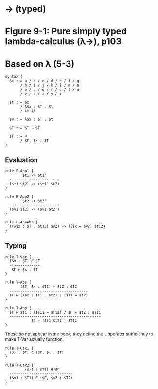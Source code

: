 # → (typed)
# Figure 9-1: Pure simply typed lambda-calculus (λ→), p103
# Based on λ (5-3)

    syntax {
      $x ::= a / b / c / d / e / f / g
           / h / i / j / k / l / m / n
           / o / p / q / r / s / t / u
           / v / w / x / y / z

      $t ::= $x
           / λ$x : $T . $t
           / $t $t

      $v ::= λ$x : $T . $t

      $T ::= $T → $T

      $Γ ::= ∅
           / $Γ, $x : $T
    }


## Evaluation

    rule E-App1 {
            $t1 -> $t1'
      -----------------------
      ($t1 $t2) -> ($t1' $t2)
    }

    rule E-App2 {
            $t2 -> $t2'
      -----------------------
      ($v1 $t2) -> ($v1 $t2')
    }

    rule E-AppAbs {
      ((λ$x : $T . $t12) $v2) -> ([$x ↦ $v2] $t12)
    }


## Typing

    rule T-Var {
      ($x : $T) ∈ $Γ
      --------------
       $Γ ⊢ $x : $T
    }

    rule T-Abs {
           ($Γ, $x : $T1) ⊢ $t2 : $T2
      ------------------------------------
      $Γ ⊢ (λ$x : $T1 . $t2) : ($T1 → $T2)
    }

    rule T-App {
      $Γ ⊢ $t1 : ($T11 → $T12) / $Γ ⊢ $t2 : $T11
      ------------------------------------------
                $Γ ⊢ ($t1 $t2) : $T12
    }


These do not appear in the book; they define the `∈` operator sufficiently to
make T-Var actually function.

    rule T-Ctx1 {
      ($x : $T) ∈ ($Γ, $x : $T)
    }

    rule T-Ctx2 {
             ($x1 : $T1) ∈ $Γ
      -----------------------------
      ($x1 : $T1) ∈ ($Γ, $x2 : $T2)
    }

